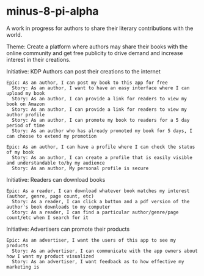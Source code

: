 # minus-8-pi-alpha
A work in progress for authors to share their literary contributions with the world.

Theme: Create a platform where authors may share their books with the online community and get free publicity to drive demand and increase interest in their creations.

  Initiative: KDP Authors can post their creations to the internet
  
    Epic: As an author, I can post my book to this app for free
      Story: As an author, I want to have an easy interface where I can upload my book
      Story: As an author, I can provide a link for readers to view my book on Amazon 
      Story: As an author, I can provide a link for readers to view my author profile
      Story: As an author, I can promote my book to readers for a 5 day period of time
      Story: As an author who has already promoted my book for 5 days, I can choose to extend my promotion
      
    Epic: As an author, I can have a profile where I can check the status of my book
      Story: As an author, I can create a profile that is easily visible and understandable to/by my audience
      Story: As an author, My personal profile is secure
      

  Initiative: Readers can download books 
  
    Epic: As a reader, I can download whatever book matches my interest (author, genre, page count, etc)
      Story: As a reader, I can click a button and a pdf version of the author's book downloads to my computer
      Story: As a reader, I can find a particular author/genre/page count/etc when I search for it    
   
   
  Initiative: Advertisers can promote their products
  
    Epic: As an advertiser, I want the users of this app to see my products
      Story: As an advertiser, I can communicate with the app owners about how I want my product visualized
      Story: As an advertiser, I want feedback as to how effective my marketing is
      
